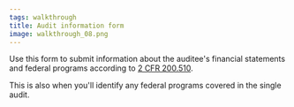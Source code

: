 ```yaml
---
tags: walkthrough
title: Audit information form
image: walkthrough_08.png
---
```


Use this form to submit information about the auditee's financial statements and federal programs according to [2 CFR 200.510](https://www.ecfr.gov/current/title-2/section-200.510).

This is also when you'll identify any federal programs covered in the single audit.




